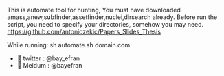 This is automate tool for hunting, You must have downloaded amass,anew,subfinder,assetfinder,nuclei,dirsearch already.
Before run the script, you need to specify your directories, somehow you may need.
https://github.com/antoniozekic/Papers_Slides_Thesis

While running:
sh automate.sh domain.com

- 👋 twitter : @bay_efran
- 🌱 Meidum : @bayefran
